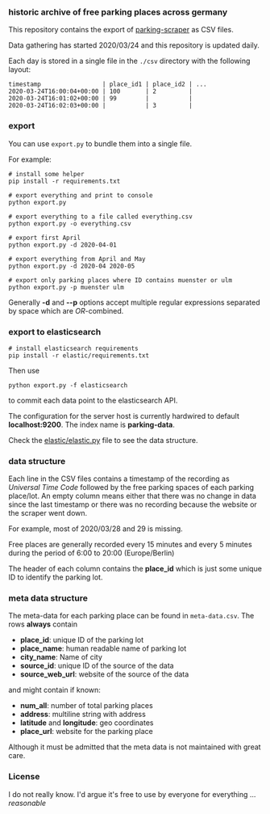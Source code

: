 ### historic archive of free parking places across germany

This repository contains the export of 
[parking-scraper](https://github.com/defgsus/parking-scraper) as CSV files.

Data gathering has started 2020/03/24 and this repository is updated daily.

Each day is stored in a single file in the `./csv` directory with the following layout:
```
timestamp                 | place_id1 | place_id2 | ...
2020-03-24T16:00:04+00:00 | 100       | 2         |
2020-03-24T16:01:02+00:00 | 99        |           |
2020-03-24T16:02:03+00:00 |           | 3         |
```

### export

You can use `export.py` to bundle them into a single file.

For example:

```shell script
# install some helper
pip install -r requirements.txt

# export everything and print to console
python export.py

# export everything to a file called everything.csv
python export.py -o everything.csv

# export first April
python export.py -d 2020-04-01

# export everything from April and May
python export.py -d 2020-04 2020-05

# export only parking places where ID contains muenster or ulm
python export.py -p muenster ulm
```
Generally **-d** and **--p** options accept multiple regular expressions separated 
by space which are *OR*-combined.


### export to elasticsearch

```shell script
# install elasticsearch requirements
pip install -r elastic/requirements.txt
```

Then use 
```shell script
python export.py -f elasticsearch
```
to commit each data point to the elasticsearch API. 

The configuration for the server host is currently hardwired to 
default **localhost:9200**. The index name is **parking-data**.

Check the [elastic/elastic.py](elastic/elastic.py) file to see the data structure.


### data structure

Each line in the CSV files contains a timestamp of the recording as *Universal Time Code* 
followed by the free parking spaces of each parking place/lot. An empty column means either 
that there was no change in data since the last timestamp or there was no recording 
because the website or the scraper went down.

For example, most of 2020/03/28 and 29 is missing. 

Free places are generally recorded every 15 minutes 
and every 5 minutes during the period of 6:00 to 20:00 (Europe/Berlin)

The header of each column contains the **place_id** which is just some unique ID 
to identify the parking lot.


### meta data structure

The meta-data for each parking place can be found in `meta-data.csv`. 
The rows **always** contain

- **place_id**: unique ID of the parking lot
- **place_name**: human readable name of parking lot
- **city_name**: Name of city
- **source_id**: unique ID of the source of the data
- **source_web_url**: website of the source of the data

and might contain if known:

- **num_all**: number of total parking places
- **address**: multiline string with address
- **latitude** and **longitude**: geo coordinates
- **place_url**: website for the parking place

Although it must be admitted that the meta data is not maintained with great care. 


### License

I do not really know. I'd argue it's free to use by everyone for everything ... *reasonable*
